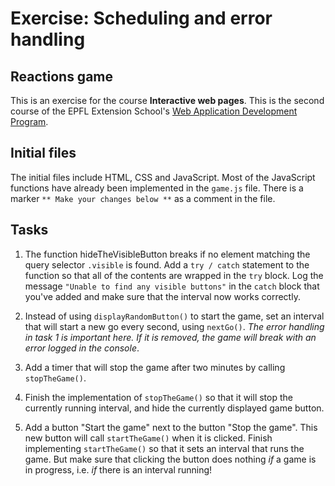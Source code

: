 # Exercise: Scheduling and error handling

## Reactions game

This is an exercise for the course **Interactive web pages**. This is the second course of the EPFL Extension School's [Web Application Development Program](https://exts.epfl.ch/courses-programs/web-application-development).

## Initial files

The initial files include HTML, CSS and JavaScript. Most of the JavaScript functions have already been implemented in the `game.js` file. There is a marker `** Make your changes below **` as a comment in the file.

## Tasks

1. The function hideTheVisibleButton breaks if no element matching the query selector `.visible` is found. Add a `try / catch` statement to the function so that all of the contents are wrapped in the `try` block. Log the message `"Unable to find any visible buttons"` in the `catch` block that you've added and make sure that the interval now works correctly.

2. Instead of using `displayRandomButton()` to start the game, set an interval that will start a new go every second, using `nextGo()`. *The error handling in task 1 is important here. If it is removed, the game will break with an error logged in the console*.

3. Add a timer that will stop the game after two minutes by calling `stopTheGame()`.

4. Finish the implementation of `stopTheGame()` so that it will stop the currently running interval, and hide the currently displayed game button.

5. Add a button "Start the game" next to the button "Stop the game". This new button will call `startTheGame()` when it is clicked. Finish implementing `startTheGame()` so that it sets an interval that runs the game. But make sure that clicking the button does nothing *if* a game is in progress, i.e. *if* there is an interval running!
